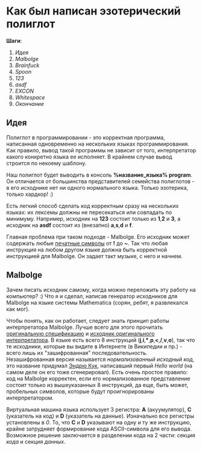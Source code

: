 # Как был написан эзотерический полиглот

**Шаги**:

1. *Идея*
2. *Malbolge*
3. *Brainfuck*
4. *Spoon*
5. *123*
6. *asdf*
7. *EXCON*
8. *Whitespace*
9. *Окончание*

## Идея
Полиглот в программировании - это корректная программа, написанная одновременно на нескольких языках программирования. Как правило, вывод такой программы не зависит от того, интерпретатор какого конкретно языка ее исполняет. В крайнем случае вывод строится по некоему шаблону.

Наш полиглот будет выводить в консоль **%название_языка% program**. Он отличается от большинства представителей семейства полиглотов - в его исходнике нет ни одного нормального языка. Только эзотерика, только хардкор! :)

Есть легкий способ сделать код корректным сразу на нескольких языках: их лексемы должны не пересекаться или совпадать по минимуму. Например, исходник на **123** состоит только из **1**,**2** и **3**, а исходник на **asdf** состоит из (внезапно) **a**,**s**,**d** и **f**.

Главная проблема при таком подходе - Malbolge. Его исходник может содержать любые [печатные символы](https://en.wikipedia.org/wiki/ASCII#Printable_characters) от **!** до **~**. Так что любая инструкция на любом другом языке должна быть корректной инструкцией для Malbolge. Он задает такт музыке, с него и начнем.

## Malbolge
Зачем писать исходник самому, когда можно переложить эту работу на компьютер? :) Что я и сделал, написав генератор исходников для Malbolge на языке системы Mathematica (сорян, ребят, я развлекался как мог).

Чтобы понять, как он работает, следует знать принцип работы интерпретатора Malbolge. Лучше всего для этого прочитать [оригинальную спецификацию](http://www.lscheffer.com/malbolge_spec.html) и [исходник оригинального интерпретатора](http://www.lscheffer.com/malbolge_interp.html). 
В языке есть всего 8 инструкций (**j**,**i**,__\*__,**p**,**<**,**/**,**v**,**o**), так что те исходники, которые вы видите в Интернете (в Википедии и пр.) - всего лишь их "зашифрованная" последовательность. Незашифрованная версия называется *нормализованный исходный код*, это название придумал [Эндрю Кук](http://www.acooke.org/malbolge.html), написавший первый *Hello world* (на самом деле он его тоже сгенерировал). Есть очень простое правило: код на Malbolge корректен, если его нормализованное представление состоит только из вышеуказанных 8 инструкций, да еще, быть может, пробельных символов, которые будут проигнорированы интерпретатором.

Виртуальная машина языка использует 3 регистра: **A** (акуумулятор), **C** (указатель на код) и **D** (указатель на данные).  Изначально все регистры установлены в *0*. То, что **C** и **D** указывают на одну и ту же инструкцию, крайне затрудняет формирование кода ASCII-символа для его вывода. Возможное решение заключается в разделении кода на 2 части: секция *кода* и секция *данных*.
